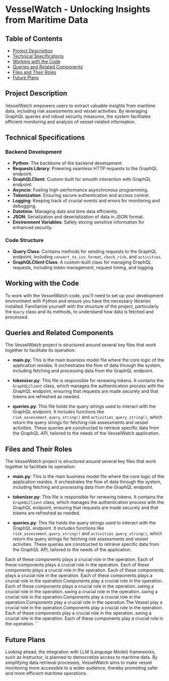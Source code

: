 # VesselWatch - Unlocking Insights from Maritime Data

## Table of Contents
- [Project Description](#project-description)
- [Technical Specifications](#technical-specifications)
- [Working with the Code](#working-with-the-code)
- [Queries and Related Components](#queries-and-related-components)
- [Files and Their Roles](#files-and-their-roles)
- [Future Plans](#future-plans)


## Project Description

VesselWatch empowers users to extract valuable insights from maritime data, including risk assessments and vessel activities. By leveraging GraphQL queries and robust security measures, the system facilitates efficient monitoring and analysis of vessel-related information.

## Technical Specifications

### Backend Development
- **Python**: The backbone of the backend development.
- **Requests Library**: Powering seamless HTTP requests to the GraphQL endpoint.
- **GraphQLClient**: Custom-built for smooth interaction with GraphQL endpoint.
- **Asyncio**: Fueling high-performance asynchronous programming.
- **Tokenization**: Ensuring secure authentication and access control.
- **Logging**: Keeping track of crucial events and errors for monitoring and debugging.
- **Datetime**: Managing date and time data efficiently.
- **JSON**: Serialization and deserialization of data in JSON format.
- **Environment Variables**: Safely storing sensitive information for enhanced security.

### Code Structure
- **Query Class**: Contains methods for sending requests to the GraphQL endpoint, including `convert_to_iso_format`, `check_risk`, and `activities`.
- **GraphQLClient Class**: A custom-built class for managing GraphQL requests, including token management, request timing, and logging.

## Working with the Code

To work with the VesselWatch code, you'll need to set up your development environment with Python and ensure you have the necessary libraries installed. Familiarize yourself with the structure of the project, particularly the `Query` class and its methods, to understand how data is fetched and processed.

## Queries and Related Components

The VesselWatch project is structured around several key files that work together to facilitate its operation:

- **main.py**: This is the main business model file where the core logic of the application resides. It orchestrates the flow of data through the system, including fetching and processing data from the GraphQL endpoint.

- **tokenizer.py**: This file is responsible for renewing tokens. It contains the `GraphQLClient` class, which manages the authentication process with the GraphQL endpoint, ensuring that requests are made securely and that tokens are refreshed as needed.

- **queries.py**: This file holds the query strings used to interact with the GraphQL endpoint. It includes functions like `risk_assessment_query_string()` and `activities_query_string()`, which return the query strings for fetching risk assessments and vessel activities. These queries are constructed to retrieve specific data from the GraphQL API, tailored to the needs of the VesselWatch application.

## Files and Their Roles

The VesselWatch project is structured around several key files that work together to facilitate its operation:

- **main.py**: This is the main business model file where the core logic of the application resides. It orchestrates the flow of data through the system, including fetching and processing data from the GraphQL endpoint.

- **tokenizer.py**: This file is responsible for renewing tokens. It contains the `GraphQLClient` class, which manages the authentication process with the GraphQL endpoint, ensuring that requests are made securely and that tokens are refreshed as needed.

- **queries.py**: This file holds the query strings used to interact with the GraphQL endpoint. It includes functions like `risk_assessment_query_string()` and `activities_query_string()`, which return the query strings for fetching risk assessments and vessel activities. These queries are constructed to retrieve specific data from the GraphQL API, tailored to the needs of the application.

Each of these components plays a crucial role in the operation. Each of these components plays a crucial role in the operation. Each of these components plays a crucial role in the operation. Each of these components plays a crucial role in the operation. Each of these components plays a crucial role in the operation.Components play a crucial role in the operation. Each of these components plays a crucial role in the operation..swing a crucial role in the operation..swing a crucial role in the operation..swing a crucial role in the operation.Components play a crucial role in the operation.Components play a crucial role in the operation.The Vessel play a crucial role in the operation.Components play a crucial role in the operation. Each of these components play a crucial role in the operation..swing a crucial role in the operation. Each of these components play a crucial role in the operation.```

## Future Plans

Looking ahead, the integration with LLM (Language Model) frameworks, such as Instructor, is planned to democratize access to maritime data. By simplifying data retrieval processes, VesselWatch aims to make vessel monitoring more accessible to a wider audience, thereby promoting safer and more efficient maritime operations.

